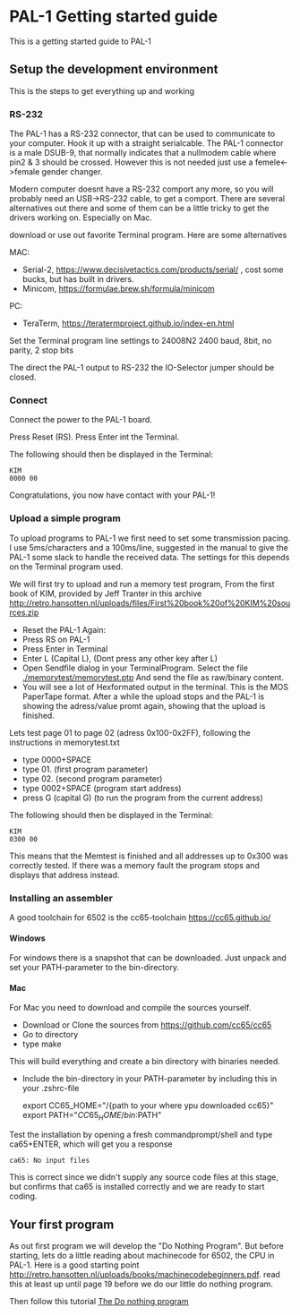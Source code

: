 # PAL-1 Getting started guide
This is a getting started guide to PAL-1

## Setup the development environment
This is the steps to get everything up and working

### RS-232
The PAL-1 has a RS-232 connector, that can be used to communicate to your computer.
Hook it up with a straight serialcable. The PAL-1 connector is a male DSUB-9, that normally indicates that a nullmodem cable where pin2 & 3 should be crossed. However this is not needed just use a femele<->female gender changer.

Modern computer doesnt have a RS-232 comport any more, so you will probably need an USB->RS-232 cable, to get a comport. There are several alternatives out there and some of them can be a little tricky to get the drivers working on. Especially on Mac.

download or use out favorite Terminal program. Here are some alternatives

MAC:
* Serial-2, https://www.decisivetactics.com/products/serial/ , cost some bucks, but has built in drivers.
* Minicom, https://formulae.brew.sh/formula/minicom

PC:
* TeraTerm, https://teratermproject.github.io/index-en.html

Set the Terminal program line settings to 24008N2
2400 baud, 8bit, no parity, 2 stop bits

The direct the PAL-1 output to RS-232 the IO-Selector jumper should be closed.

### Connect
Connect the power to the PAL-1 board.

Press Reset (RS).
Press Enter int the Terminal.

The following should then be displayed in the Terminal:

    KIM
    0000 00

Congratulations, ýou now have contact with your PAL-1!

### Upload a simple program

To upload programs to PAL-1 we first need to set some transmission pacing. 
I use 5ms/characters and a 100ms/line, suggested in the manual to give the PAL-1 some slack to handle the received data. The settings for this depends on the Terminal program used.

We will first try to upload and run a memory test program, From the first book of KIM, provided by Jeff Tranter in this archive http://retro.hansotten.nl/uploads/files/First%20book%20of%20KIM%20sources.zip

* Reset the PAL-1 Again:
* Press RS on PAL-1
* Press Enter in Terminal
* Enter L (Capital L), (Dont press any other key after L)
* Open Sendfile dialog in your TerminalProgram. Select the file [./memorytest/memorytest.ptp](./memorytest/memorytest.ptp) 
And send the file as raw/binary content.
* You will see a lot of Hexformated output in the terminal. This is the MOS PaperTape format. After a while the upload stops and the PAL-1 is showing the adress/value promt again, showing that the upload is finished. 

Lets test page 01 to page 02 (adress 0x100-0x2FF), following the instructions in memorytest.txt
* type 0000+SPACE
* type 01.   (first program parameter)
* type 02.   (second program parameter)
* type 0002+SPACE    (program start address)
* press G (capital G) (to run the program from the current address)

The following should then be displayed in the Terminal:

    KIM
    0300 00

This means that the Memtest is finished and all addresses up to 0x300 was correctly tested. If there was a memory fault the program stops and displays that address instead.

### Installing an assembler
A good toolchain for 6502 is the cc65-toolchain https://cc65.github.io/

#### Windows
For windows there is a snapshot that can be downloaded. Just unpack and set your PATH-parameter to the bin-directory.
#### Mac
For Mac you need to download and compile the sources yourself. 
* Download or Clone the sources from https://github.com/cc65/cc65 
* Go to directory
* type make

This will build everything and create a bin directory with binaries needed. 
* Include the bin-directory in your PATH-parameter by including this in your .zshrc-file


    export CC65_HOME="/{path to your where ypu downloaded cc65}"
    export PATH="${CC65_HOME}/bin:$PATH"

Test the installation by opening a fresh commandprompt/shell and type ca65+ENTER, which will get you a response

    ca65: No input files

This is correct since we didn't supply any source code files at this stage, but confirms that ca65 is installed correctly and we are ready to start coding.

## Your first program

As out first program we will develop the "Do Nothing Program". But before starting, lets do a little reading about machinecode for 6502, the CPU in PAL-1. 
Here is a good starting point http://retro.hansotten.nl/uploads/books/machinecodebeginners.pdf. read this at least up until page 19 before we do our little do nothing program.

Then follow this tutorial [The Do nothing program](./theDoNothingProgram/README.md)









    